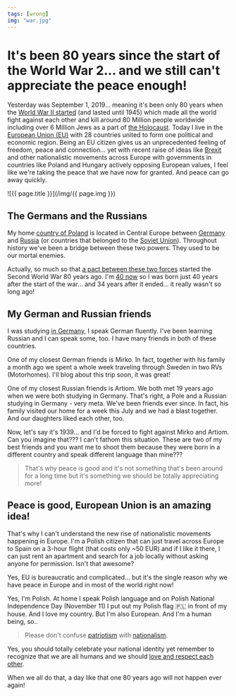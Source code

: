 ```yaml
---
tags: [wrong]
img: "war.jpg"
---
```


# It's been 80 years since the start of the World War 2... and we still can't appreciate the peace enough!

Yesterday was September 1, 2019... meaning it's been only 80 years when the [World War II started](https://en.m.wikipedia.org/wiki/World_War_II) (and lasted until 1945) which made all the world fight against each other and kill around 80 Million people worldwide including over 6 Million Jews as a part of [the Holocaust](https://en.wikipedia.org/wiki/The_Holocaust). Today I live in the [European Union (EU)](https://en.wikipedia.org/wiki/European_Union) with 28 countries united to form one political and economic region. Being an EU citizen gives us an unprecedented feeling of freedom, peace and connection... yet with recent raise of ideas like [Brexit](https://en.wikipedia.org/wiki/Brexit) and other nationalistic movements across Europe with governments in countries like Poland and Hungary actively opposing European values, I feel like we're taking the peace that we have now for granted. And peace can go away quickly.

<!--More-->

![{{ page.title }}](/img/{{ page.img }})

## The Germans and the Russians

My home [country of Poland](https://en.wikipedia.org/wiki/Poland) is located in Central Europe between [Germany](https://en.wikipedia.org/wiki/Germany) and [Russia](https://en.wikipedia.org/wiki/Russia) (or countries that belonged to the [Soviet Union](https://en.wikipedia.org/wiki/Soviet_Union)). Throughout history we've been a bridge between these two powers. They used to be our mortal enemies.

Actually, so much so that [a pact between these two forces](https://en.wikipedia.org/wiki/Molotov–Ribbentrop_Pact) started the Second World War 80 years ago. I'm [40 now](/forty) so I was born just 40 years after the start of the war... and 34 years after it ended... it really wasn't so long ago!

## My German and Russian friends

I was studying [in Germany](/about/), I speak German fluently. I've been learning Russian and I can speak some, too. I have many friends in both of these countries.

One of my closest German friends is Mirko. In fact, together with his family a month ago we spent a whole week traveling through Sweden in two RVs (Motorhomes). I'll blog about this trip soon, it was great!

One of my closest Russian friends is Artiom. We both met 19 years ago when we were both studying in Germany. That's right, a Pole and a Russian studying in Germany - very meta. We've been friends ever since. In fact, his family visited our home for a week this July and we had a blast together. And our daughters liked each other, too.

Now, let's say it's 1939... and I'd be forced to fight against Mirko and Artiom. Can you imagine that??? I can't fathom this situation. These are two of my best friends and you want me to shoot them because they were born in a different country and speak different language than mine???

> That's why peace is good and it's not something that's been around for a long time but it's something we should be totally appreciating more!

## Peace is good, European Union is an amazing idea!

That's why I can't understand the new rise of nationalistic movements happening in Europe. I'm a Polish citizen that can just travel across Europe to Spain on a 3-hour flight (that costs only ~50 EUR) and if I like it there, I can just rent an apartment and search for a job locally without asking anyone for permission. Isn't that awesome?

Yes, EU is bureaucratic and complicated... but it's the single reason why we have peace in Europe and in most of the world right now!

Yes, I'm Polish. At home I speak Polish language and on Polish National Independence Day (November 11) I put out my Polish flag 🇵🇱 in front of my house. And I love my country. But I'm also European. And I'm a human being, so..

> Please don't confuse [patriotism](https://en.wikipedia.org/wiki/Patriotism) with [nationalism](https://en.wikipedia.org/wiki/Nationalism).

Yes, you should totally celebrate your national identity yet remember to recognize that we are all humans and we should [love and respect each other](/commandments).

When we all do that, a day like that one 80 years ago will not happen ever again!


[n]: https://michael.gratis/nozbe
[p]: /podcast